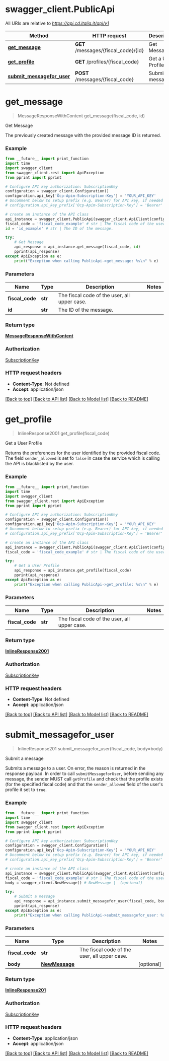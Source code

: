 # swagger_client.PublicApi

All URIs are relative to *https://api.cd.italia.it/api/v1*

Method | HTTP request | Description
------------- | ------------- | -------------
[**get_message**](PublicApi.md#get_message) | **GET** /messages/{fiscal_code}/{id} | Get Message
[**get_profile**](PublicApi.md#get_profile) | **GET** /profiles/{fiscal_code} | Get a User Profile
[**submit_messagefor_user**](PublicApi.md#submit_messagefor_user) | **POST** /messages/{fiscal_code} | Submit a message

# **get_message**
> MessageResponseWithContent get_message(fiscal_code, id)

Get Message

The previously created message with the provided message ID is returned.

### Example
```python
from __future__ import print_function
import time
import swagger_client
from swagger_client.rest import ApiException
from pprint import pprint

# Configure API key authorization: SubscriptionKey
configuration = swagger_client.Configuration()
configuration.api_key['Ocp-Apim-Subscription-Key'] = 'YOUR_API_KEY'
# Uncomment below to setup prefix (e.g. Bearer) for API key, if needed
# configuration.api_key_prefix['Ocp-Apim-Subscription-Key'] = 'Bearer'

# create an instance of the API class
api_instance = swagger_client.PublicApi(swagger_client.ApiClient(configuration))
fiscal_code = 'fiscal_code_example' # str | The fiscal code of the user, all upper case.
id = 'id_example' # str | The ID of the message.

try:
    # Get Message
    api_response = api_instance.get_message(fiscal_code, id)
    pprint(api_response)
except ApiException as e:
    print("Exception when calling PublicApi->get_message: %s\n" % e)
```

### Parameters

Name | Type | Description  | Notes
------------- | ------------- | ------------- | -------------
 **fiscal_code** | **str**| The fiscal code of the user, all upper case. | 
 **id** | **str**| The ID of the message. | 

### Return type

[**MessageResponseWithContent**](MessageResponseWithContent.md)

### Authorization

[SubscriptionKey](../README.md#SubscriptionKey)

### HTTP request headers

 - **Content-Type**: Not defined
 - **Accept**: application/json

[[Back to top]](#) [[Back to API list]](../README.md#documentation-for-api-endpoints) [[Back to Model list]](../README.md#documentation-for-models) [[Back to README]](../README.md)

# **get_profile**
> InlineResponse2001 get_profile(fiscal_code)

Get a User Profile

Returns the preferences for the user identified by the provided fiscal code. The field `sender_allowed` is set fo `false` in case the service which is calling the API is blacklisted by the user.

### Example
```python
from __future__ import print_function
import time
import swagger_client
from swagger_client.rest import ApiException
from pprint import pprint

# Configure API key authorization: SubscriptionKey
configuration = swagger_client.Configuration()
configuration.api_key['Ocp-Apim-Subscription-Key'] = 'YOUR_API_KEY'
# Uncomment below to setup prefix (e.g. Bearer) for API key, if needed
# configuration.api_key_prefix['Ocp-Apim-Subscription-Key'] = 'Bearer'

# create an instance of the API class
api_instance = swagger_client.PublicApi(swagger_client.ApiClient(configuration))
fiscal_code = 'fiscal_code_example' # str | The fiscal code of the user, all upper case.

try:
    # Get a User Profile
    api_response = api_instance.get_profile(fiscal_code)
    pprint(api_response)
except ApiException as e:
    print("Exception when calling PublicApi->get_profile: %s\n" % e)
```

### Parameters

Name | Type | Description  | Notes
------------- | ------------- | ------------- | -------------
 **fiscal_code** | **str**| The fiscal code of the user, all upper case. | 

### Return type

[**InlineResponse2001**](InlineResponse2001.md)

### Authorization

[SubscriptionKey](../README.md#SubscriptionKey)

### HTTP request headers

 - **Content-Type**: Not defined
 - **Accept**: application/json

[[Back to top]](#) [[Back to API list]](../README.md#documentation-for-api-endpoints) [[Back to Model list]](../README.md#documentation-for-models) [[Back to README]](../README.md)

# **submit_messagefor_user**
> InlineResponse201 submit_messagefor_user(fiscal_code, body=body)

Submit a message

Submits a message to a user. On error, the reason is returned in the response payload. In order to call `submitMessageforUser`, before sending any message, the sender MUST call `getProfile` and check that the profile exists (for the specified fiscal code) and that the `sender_allowed` field of the user's profile it set to `true`.

### Example
```python
from __future__ import print_function
import time
import swagger_client
from swagger_client.rest import ApiException
from pprint import pprint

# Configure API key authorization: SubscriptionKey
configuration = swagger_client.Configuration()
configuration.api_key['Ocp-Apim-Subscription-Key'] = 'YOUR_API_KEY'
# Uncomment below to setup prefix (e.g. Bearer) for API key, if needed
# configuration.api_key_prefix['Ocp-Apim-Subscription-Key'] = 'Bearer'

# create an instance of the API class
api_instance = swagger_client.PublicApi(swagger_client.ApiClient(configuration))
fiscal_code = 'fiscal_code_example' # str | The fiscal code of the user, all upper case.
body = swagger_client.NewMessage() # NewMessage |  (optional)

try:
    # Submit a message
    api_response = api_instance.submit_messagefor_user(fiscal_code, body=body)
    pprint(api_response)
except ApiException as e:
    print("Exception when calling PublicApi->submit_messagefor_user: %s\n" % e)
```

### Parameters

Name | Type | Description  | Notes
------------- | ------------- | ------------- | -------------
 **fiscal_code** | **str**| The fiscal code of the user, all upper case. | 
 **body** | [**NewMessage**](NewMessage.md)|  | [optional] 

### Return type

[**InlineResponse201**](InlineResponse201.md)

### Authorization

[SubscriptionKey](../README.md#SubscriptionKey)

### HTTP request headers

 - **Content-Type**: application/json
 - **Accept**: application/json

[[Back to top]](#) [[Back to API list]](../README.md#documentation-for-api-endpoints) [[Back to Model list]](../README.md#documentation-for-models) [[Back to README]](../README.md)

